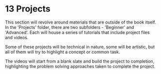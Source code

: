 # 13 Projects

This section will revolve around materials that are outside of the book itself. In the 'Projects' folder, there are two subfolders - 'Beginner' and 'Advanced'. Each will house a series of tutorials that include project files and videos. 

Some of these projects will be technical in nature, some will be artistic, but all of them will try to highlight a concept or common task.

The videos will start from a blank slate and build the project to completion, highlighting the problem solving approaches taken to complete the project.